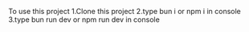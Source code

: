 To use this project
1.Clone this project
2.type bun i or npm i in console
3.type bun run dev or npm run dev in console

